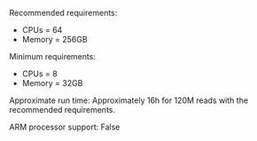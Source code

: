 Recommended requirements:

+ CPUs = 64
+ Memory = 256GB

Minimum requirements:

+ CPUs = 8
+ Memory = 32GB

Approximate run time: Approximately 16h for 120M reads with the recommended requirements.

ARM processor support: False
